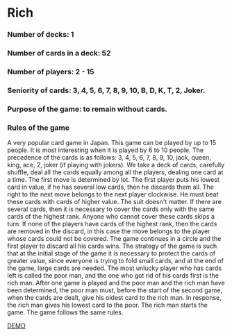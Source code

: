 # Rich

### Number of decks: 1
### Number of cards in a deck: 52
### Number of players: 2 - 15
### Seniority of cards: 3, 4, 5, 6, 7, 8, 9, 10, B, D, K, T, 2, Joker.
### Purpose of the game: to remain without cards.
### Rules of the game

A very popular card game in Japan. This game can be played by up to 15 people. It is most interesting when it is played by 6 to 10 people. The precedence of the cards is as follows: 3, 4, 5, 6, 7, 8, 9, 10, jack, queen, king, ace, 2, joker (if playing with jokers). We take a deck of cards, carefully shuffle, deal all the cards equally among all the players, dealing one card at a time. The first move is determined by lot. The first player puts his lowest card in value, if he has several low cards, then he discards them all. The right to the next move belongs to the next player clockwise. He must beat these cards with cards of higher value. The suit doesn't matter. If there are several cards, then it is necessary to cover the cards only with the same cards of the highest rank. Anyone who cannot cover these cards skips a turn. If none of the players have cards of the highest rank, then the cards are removed in the discard, in this case the move belongs to the player whose cards could not be covered. The game continues in a circle and the first player to discard all his cards wins. The strategy of the game is such that at the initial stage of the game it is necessary to protect the cards of greater value, since everyone is trying to fold small cards, and at the end of the game, large cards are needed. The most unlucky player who has cards left is called the poor man, and the one who got rid of his cards first is the rich man. After one game is played and the poor man and the rich man have been determined, the poor man must, before the start of the second game, when the cards are dealt, give his oldest card to the rich man. In response, the rich man gives his lowest card to the poor. The rich man starts the game. The game follows the same rules.

[DEMO](https://ilkrbk.github.io/game-rich/)
